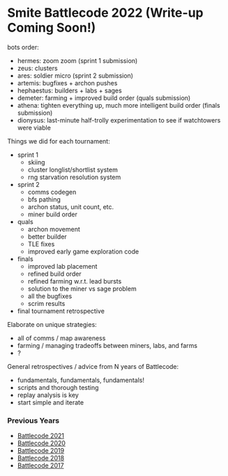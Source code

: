 # Smite Battlecode 2022 (Write-up Coming Soon!)

bots order:
- hermes: zoom zoom (sprint 1 submission)
- zeus: clusters
- ares: soldier micro (sprint 2 submission)
- artemis: bugfixes + archon pushes
- hephaestus: builders + labs + sages
- demeter: farming + improved build order (quals submission)
- athena: tighten everything up, much more intelligent build order (finals submission)
- dionysus: last-minute half-trolly experimentation to see if watchtowers were viable

Things we did for each tournament:
- sprint 1
  - skiing
  - cluster longlist/shortlist system
  - rng starvation resolution system
- sprint 2
  - comms codegen
  - bfs pathing
  - archon status, unit count, etc.
  - miner build order
- quals
  - archon movement
  - better builder
  - TLE fixes
  - improved early game exploration code
- finals
  - improved lab placement
  - refined build order
  - refined farming w.r.t. lead bursts
  - solution to the miner vs sage problem
  - all the bugfixes
  - scrim results
- final tournament retrospective

Elaborate on unique strategies:
- all of comms / map awareness
- farming / managing tradeoffs between miners, labs, and farms
- ?

General retrospectives / advice from N years of Battlecode:
- fundamentals, fundamentals, fundamentals!
- scripts and thorough testing
- replay analysis is key
- start simple and iterate

### Previous Years

- [Battlecode 2021](https://github.com/mvpatel2000/Battlecode2021)
- [Battlecode 2020](https://github.com/mvpatel2000/Battlecode2020)
- [Battlecode 2019](https://github.com/mvpatel2000/Battlecode2019)
- [Battlecode 2018](https://github.com/mvpatel2000/battlecode-2018-smite)
- [Battlecode 2017](https://github.com/nthistle/battlecode-2017-segfault)


